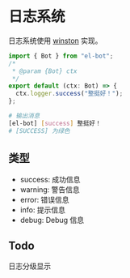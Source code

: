 # 日志系统

日志系统使用 [winston](https://github.com/winstonjs/winston) 实现。

```js
import { Bot } from "el-bot";
/*
 * @param {Bot} ctx
 */
export default (ctx: Bot) => {
  ctx.logger.success("整挺好！");
};
```

```bash
# 输出消息
[el-bot] [success] 整挺好！
# [SUCCESS] 为绿色
```

## 类型

- success: 成功信息
- warning: 警告信息
- error: 错误信息
- info: 提示信息
- debug: Debug 信息

## Todo

日志分级显示
